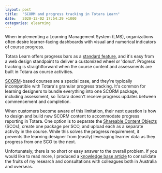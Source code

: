 ```yaml
---
layout: post
title:  "SCORM and progress tracking in Totara Learn"
date:   2020-12-02 17:54:29 +1000
categories: elearning
---
```


When implementing a Learning Management System (LMS), organizations often desire learner-facing dashboards with visual and numerical indicators of course progress.

Totara Learn offers progress bars as a [standard feature](https://help.totaralearning.com/display/TH14/Progress+bar), and it's easy from a web design standpoint to deliver a customized wheel or 'donut'. Progress tracking is straightforward when the course content and assessments are built in Totara as course activities.

[SCORM](https://scorm.com/)-based courses are a special case, and they're typically incompatible with Totara's granular progress tracking. It's common for learning designers to bundle everything into one SCORM package, including assessment, so Totara doesn't receive progress updates between commencement and completion.

When customers become aware of this limitation, their next question is how to design and build new SCORM content to accommodate progress reporting in Totara.  One option is to separate the [Shareable Content Objects](https://scorm.com/scorm-explained/scorm-resources/glossary/) (SCOs), create one package per SCO, and upload each as a separate activity in the course. While this solves the progress requirement, it prevents the learning designer from (easily) leveraging learner data as they progress from one SCO to the next.

Unfortunately, there is no short or easy answer to the overall problem. If you would like to read more, I produced a [knowledge base article](https://kathrynmarks.com.au/kb/doku.php?id=kb:totara:course_progress_tracking_in_totara_learn) to consolidate the fruits of my research and consultations with colleagues both in Australia and overseas.